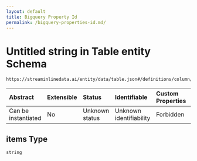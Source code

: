 ```yaml
---
layout: default
title: Bigquery Property Id
permalink: /bigquery-properties-id.md/
---
```

# Untitled string in Table entity Schema

```txt
https://streaminlinedata.ai/entity/data/table.json#/definitions/column/properties/piiTags/items
```



| Abstract            | Extensible | Status         | Identifiable            | Custom Properties | Additional Properties | Access Restrictions | Defined In                                                   |
| :------------------ | :--------- | :------------- | :---------------------- | :---------------- | :-------------------- | :------------------ | :----------------------------------------------------------- |
| Can be instantiated | No         | Unknown status | Unknown identifiability | Forbidden         | Allowed               | none                | [table.json*](table.md "open original schema") |

## items Type

`string`
